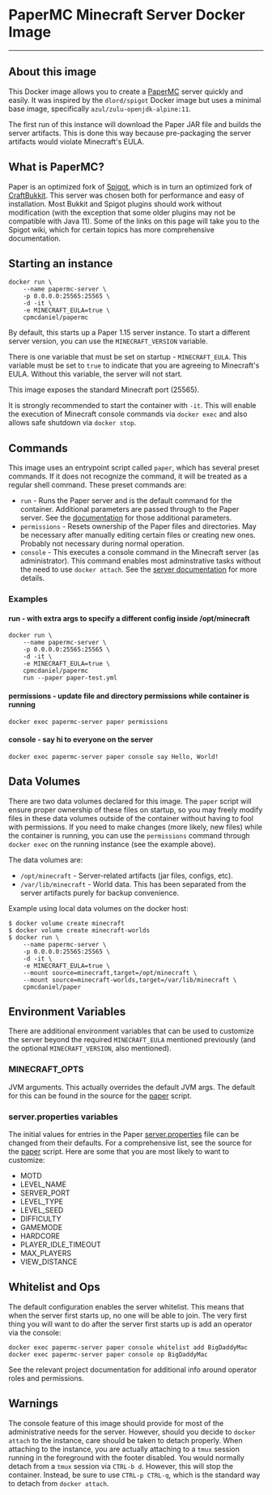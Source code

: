 # PaperMC Minecraft Server Docker Image
--- 

## About this image

This Docker image allows you to create a [PaperMC](https://papermc.io) server quickly and easily. It was inspired by the `dlord/spigot` Docker image but uses a minimal base image, specifically `azul/zulu-openjdk-alpine:11`.

The first run of this instance will download the Paper JAR file and builds the server artifacts. This is done this way because pre-packaging the server artifacts would violate Minecraft's EULA. 

## What is PaperMC?

Paper is an optimized fork of [Spigot](https://spigotmc.org), which is in turn an optimized fork of [CraftBukkit](https://bukkit.org). This server was chosen both for performance and easy of installation. Most Bukkit and Spigot plugins should work without modification (with the exception that some older plugins may not be compatible with Java 11). Some of the links on this page will take you to the Spigot wiki, which for certain topics has more comprehensive documentation.

## Starting an instance

```
docker run \
    --name papermc-server \
    -p 0.0.0.0:25565:25565 \
    -d -it \
    -e MINECRAFT_EULA=true \
    cpmcdaniel/papermc
```

By default, this starts up a Paper 1.15 server instance. To start a different server version, you can use the `MINECRAFT_VERSION` variable. 

There is one variable that must be set on startup - `MINECRAFT_EULA`. This variable must be set to `true` to indicate that you are agreeing to Minecraft's EULA. Without this variable, the server will not start.

This image exposes the standard Minecraft port (25565). 

It is strongly recommended to start the container with `-it`. This will enable the execution of Minecraft console commands via `docker exec` and also allows safe shutdown via `docker stop`. 

## Commands

This image uses an entrypoint script called `paper`, which has several preset commands. If it does not recognize the command, it will be treated as a regular shell command. These preset commands are:

* `run` - Runs the Paper server and is the default command for the container. Additional parameters are passed through to the Paper server. See the [documentation](https://www.spigotmc.org/wiki/start-up-parameters/) for those additional parameters. 
* `permissions` - Resets ownership of the Paper files and directories. May be necessary after manually editing certain files or creating new ones. Probably not necessary during normal operation.
* `console` - This executes a console command in the Minecraft server (as administrator). This command enables most adminstrative tasks without the need to use `docker attach`. See the [server documentation](https://www.spigotmc.org/wiki/spigot-commands/) for more details.

### Examples

#### run - with extra args to specify a different config inside /opt/minecraft

```
docker run \
    --name papermc-server \
    -p 0.0.0.0:25565:25565 \
    -d -it \
    -e MINECRAFT_EULA=true \
    cpmcdaniel/papermc
    run --paper paper-test.yml
```

#### permissions - update file and directory permissions while container is running

```
docker exec papermc-server paper permissions
```

#### console - say hi to everyone on the server

```
docker exec papermc-server paper console say Hello, World!
```

## Data Volumes

There are two data volumes declared for this image. The `paper` script will ensure proper ownership of these files on startup, so you may freely modify files in these data volumes outside of the container without having to fool with permissions. If you need to make changes (more likely, new files) while the container is running, you can use the `permissions` command through `docker exec` on the running instance (see the example above). 

The data volumes are:
* `/opt/minecraft` - Server-related artifacts (jar files, configs, etc). 
* `/var/lib/minecraft` - World data. This has been separated from the server artifacts purely for backup convenience. 

Example using local data volumes on the docker host:

```shell
$ docker volume create minecraft
$ docker volume create minecraft-worlds
$ docker run \
    --name papermc-server \
    -p 0.0.0.0:25565:25565 \
    -d -it \
    -e MINECRAFT_EULA=true \
    --mount source=minecraft,target=/opt/minecraft \
    --mount source=minecraft-worlds,target=/var/lib/minecraft \
    cpmcdaniel/paper
```

## Environment Variables

There are additional environment variables that can be used to customize the server beyond the required `MINECRAFT_EULA` mentioned previously (and the optional `MINECRAFT_VERSION`, also mentioned).

### MINECRAFT_OPTS

JVM arguments. This actually overrides the default JVM args. The default for this can be found in the source for the [paper](paper) script.

### server.properties variables

The initial values for entries in the Paper [server.properties](https://www.spigotmc.org/wiki/spigot-configuration-server-properties/) file can be changed from their defaults. For a comprehensive list, see the source for the [paper](paper) script. Here are some that you are most likely to want to customize:

* MOTD
* LEVEL_NAME
* SERVER_PORT
* LEVEL_TYPE
* LEVEL_SEED
* DIFFICULTY
* GAMEMODE
* HARDCORE
* PLAYER_IDLE_TIMEOUT
* MAX_PLAYERS
* VIEW_DISTANCE

## Whitelist and Ops

The default configuration enables the server whitelist. This means that when the server first starts up, no one will be able to join. The very first thing you will want to do after the server first starts up is add an operator via the console:

```
docker exec papermc-server paper console whitelist add BigDaddyMac
docker exec papermc-server paper console op BigDaddyMac
```

See the relevant project documentation for additional info around operator roles and permissions.


## Warnings

The console feature of this image should provide for most of the administrative needs for the server. However, should you decide to `docker attach` to the instance, care should be taken to detach properly. When attaching to the instance, you are actually attaching to a `tmux` session running in the foreground with the footer disabled. You would normally detach from a `tmux` session via `CTRL-b d`. However, this will stop the container. Instead, be sure to use `CTRL-p CTRL-q`, which is the standard way to detach from `docker attach`.
